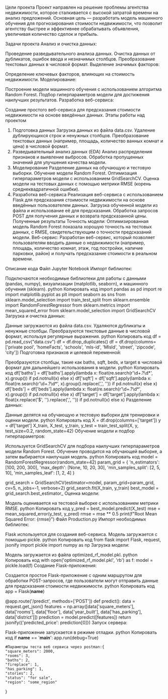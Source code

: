 Цели проекта
Проект направлен на решение проблемы агентства недвижимости, которое сталкивается с высокой затратой времени на анализ предложений. Основная цель — разработать модель машинного обучения для прогнозирования стоимости недвижимости, что позволит агентству быстрее и эффективнее обрабатывать объявления, увеличивая количество сделок и прибыль.

Задачи проекта
Анализ и очистка данных:

Проведение разведывательного анализа данных.
Очистка данных от дубликатов, ошибок ввода и незначимых столбцов.
Преобразование текстовых данных в числовой формат.
Выделение значимых факторов:

Определение ключевых факторов, влияющих на стоимость недвижимости.
Моделирование:

Построение модели машинного обучения с использованием алгоритма Random Forest.
Подбор гиперпараметров модели для достижения наилучших результатов.
Разработка веб-сервиса:

Создание простого веб-сервиса для предсказания стоимости недвижимости на основе введённых данных.
Этапы работы над проектом
1. Подготовка данных
Загрузка данных из файла data.csv.
Удаление дублирующихся строк и ненужных столбцов.
Преобразование текстовых данных (например, площадь, количество ванных комнат и цена) в числовой формат.
2. Разведывательный анализ данных (EDA)
Анализ распределения признаков и выявление выбросов.
Обработка пропущенных значений для улучшения качества модели.
3. Моделирование
Разделение данных на обучающую и тестовую выборки.
Обучение модели Random Forest.
Оптимизация гиперпараметров модели с использованием GridSearchCV.
Оценка модели на тестовых данных с помощью метрики RMSE (корень среднеквадратичной ошибки).
4. Разработка веб-сервиса
Реализация веб-сервиса с использованием Flask для предсказания стоимости недвижимости на основе введённых пользователем данных.
Загрузка обученной модели из файла и использование её для предсказания.
Обработка запросов POST для получения данных и возврата предсказанной цены.
Полученные результаты
Точность модели: Оптимизированная модель Random Forest показала хорошую точность на тестовых данных, с RMSE, свидетельствующим о точности предсказаний модели.
Веб-сервис: Разработан веб-сервис, который позволяет пользователям вводить данные о недвижимости (например, площадь, количество комнат, этаж, год постройки, наличие парковки, район) и получать предсказание стоимости в реальном времени.



Описание кода
Файл Jupyter Notebook
Импорт библиотек:

Подключаются необходимые библиотеки для работы с данными (pandas, numpy), визуализации (matplotlib, seaborn), и машинного обучения (sklearn).
python
Копировать код
import pandas as pd
import re
import matplotlib.pyplot as plt
import seaborn as sns
from sklearn.model_selection import train_test_split
from sklearn.ensemble import RandomForestRegressor
from sklearn.metrics import mean_squared_error
from sklearn.model_selection import GridSearchCV
Загрузка и очистка данных:

Данные загружаются из файла data.csv. Удаляются дубликаты и ненужные столбцы. Преобразуются текстовые данные в числовой формат, используя регулярные выражения.
python
Копировать код
df = pd.read_csv("data.csv")
df = df.drop_duplicates()
df = df.drop(columns=['private pool', 'homeFacts', 'schools', 'mls-id', 'MlsId', 'street', 'zipcode', 'city'])
Подготовка признаков и целевой переменной:

Преобразуются столбцы, такие как baths, sqft, beds, и target в числовой формат для дальнейшего использования в модели.
python
Копировать код
df['baths'] = df['baths'].apply(lambda x: float(re.search(r'\d+\.?\d*', x).group()) if pd.notnull(x) else x)
df['sqft'] = df['sqft'].apply(lambda x: float(re.search(r'\d+\.?\d*', x).group().replace(',', '')) if pd.notnull(x) else x)
df['beds'] = df['beds'].apply(lambda x: float(re.search(r'\d+\.?\d*', x).group()) if pd.notnull(x) else x)
df['target'] = df['target'].apply(lambda x: float(x.replace('$', '').replace(',', '')) if pd.notnull(x) else x)
Разделение данных:

Данные делятся на обучающую и тестовую выборки для тренировки и оценки модели.
python
Копировать код
X = df.drop(columns=['target'])
y = df['target']
X_train, X_test, y_train, y_test = train_test_split(X, y, test_size=0.2, random_state=42)
Обучение модели и подбор гиперпараметров:

Используется GridSearchCV для подбора наилучших гиперпараметров модели Random Forest. Обучение проводится на обучающей выборке, а затем выбирается наилучшая модель.
python
Копировать код
model = RandomForestRegressor(random_state=42)
param_grid = {
    'n_estimators': [100, 200, 300],
    'max_depth': [None, 10, 20, 30],
    'min_samples_split': [2, 5, 10],
    'min_samples_leaf': [1, 2, 4]
}

grid_search = GridSearchCV(estimator=model, param_grid=param_grid, cv=5, n_jobs=-1, verbose=2)
grid_search.fit(X_train, y_train)
best_model = grid_search.best_estimator_
Оценка модели:

Модель оценивается на тестовой выборке с использованием метрики RMSE.
python
Копировать код
y_pred = best_model.predict(X_test)
mse = mean_squared_error(y_test, y_pred)
rmse = mse ** 0.5
print(f"Root Mean Squared Error: {rmse}")
Файл Production.py
Импорт необходимых библиотек:

Flask используется для создания веб-сервиса. Модель загружается с помощью pickle.
python
Копировать код
from flask import Flask, request, jsonify
import pickle
import numpy as np
Загрузка модели:

Модель загружается из файла optimized_rf_model.pkl.
python
Копировать код
with open('optimized_rf_model.pkl', 'rb') as f:
    model = pickle.load(f)
Создание Flask-приложения:

Создается простое Flask-приложение с одним маршрутом для обработки POST-запросов, где пользователи могут отправить данные для предсказания стоимости недвижимости.
python
Копировать код
app = Flask(__name__)

@app.route('/predict', methods=['POST'])
def predict():
    data = request.get_json()
    features = np.array([data['square_meters'], data['rooms'], data['floor'], 
                         data['year_built'], data['has_parking'], data['district']])
    prediction = model.predict([features])
    return jsonify({'predicted_price': prediction[0]})
Запуск сервера:

Flask-приложение запускается в режиме отладки.
python
Копировать код
if __name__ == '__main__':
    app.run(debug=True)

    #Параметры теста веб сервиса через postman:{
    "square_meters": 2000,
    "rooms": 3,
    "baths": 2,
    "fireplace": 1,
    "has_parking": 1,
    "stories": 2,
    "status": "for sale",
    "region": "some_region"
}
